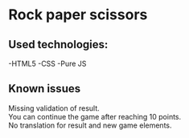 # Rock paper scissors

## Used technologies:

-HTML5 -CSS -Pure JS

## Known issues

Missing validation of result. <br />
You can continue the game after reaching 10 points. <br />
No translation for result and new game elements. <br />
